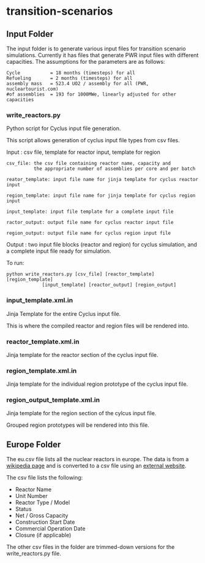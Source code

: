 # transition-scenarios

## Input Folder
The input folder is to generate various input files for transition scenario
simulations. Currently it has files that generate PWR input files with 
different capacities. The assumptions for the parameters are as follows:

	Cycle 			= 18 months (timesteps) for all
	Refueling 		= 2 months (timesteps) for all
	assembly mass 	= 523.4 UO2 / assembly for all (PWR, nucleartourist.com)
	#of assemblies 	= 193 for 1000MWe, linearly adjusted for other capacities



### write_reactors.py
Python script for Cyclus input file generation.

This script allows generation of cyclus input file types from csv files.

Input : csv file, template for reactor input, template for region


	    
    csv_file: the csv file containing reactor name, capacity and
              the appropriate number of assemblies per core and per batch
	      
    reator_template: input file name for jinja template for cyclus reactor input
    
    region_template: input file name for jinja template for cyclus region input
    
    input_template: input file template for a complete input file
    
    ractor_output: output file name for cyclus reactor input file
    
    region_output: output file name for cyclus region input file
    
    
Output : two input file blocks (reactor and region) for cyclus 
simulation, and a complete input file ready for simulation.
    
    
To run:

	python write_reactors.py [csv_file] [reactor_template] [region_template]
				 [input_template] [reactor_output] [region_output]


### input_template.xml.in
Jinja Template for the entire Cyclus input file.

This is where the compiled reactor and region files will be rendered into.

### reactor_template.xml.in
Jinja template for the reactor section of the cyclus input file.

### region_template.xml.in
Jinja template for the individual region prototype of the cyclus input file.

### region_output_template.xml.in
Jinja template for the region section of the cylcus input file.

Grouped region prototypes will be rendered into this file.


## Europe Folder
The eu.csv file lists all the nuclear reactors in europe.
The data is from a [wikipedia page](https://en.wikipedia.org/wiki/List_of_nuclear_reactors)
and is converted to a csv file using an
[external website](http://wikitable2csv.ggor.de/).

The csv file lists the following:
* Reactor Name
* Unit Number
* Reactor Type / Model
* Status
* Net / Gross Capacity
* Construction Start Date
* Commercial Operation Date
* Closure (if applicable)

The other csv files in the folder are trimmed-down versions
for the write_reactors.py file.
